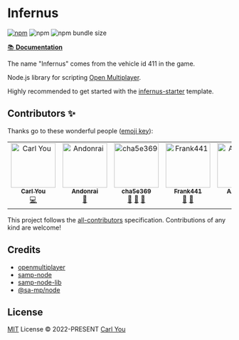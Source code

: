 # Infernus

[![npm](https://img.shields.io/npm/v/@infernus/core)](https://www.npmjs.com/package/@infernus/core) ![npm](https://img.shields.io/npm/dy/@infernus/core) ![npm bundle size](https://img.shields.io/bundlephobia/minzip/@infernus/core)

[📚 **Documentation**](https://dockfries.github.io/infernus/)

The name "Infernus" comes from the vehicle id 411 in the game.

Node.js library for scripting [Open Multiplayer](https://open.mp).

Highly recommended to get started with the [infernus-starter](https://github.com/dockfries/infernus-starter) template.

## Contributors ✨

Thanks go to these wonderful people ([emoji key](https://allcontributors.org/docs/en/emoji-key)):

<!-- ALL-CONTRIBUTORS-LIST:START - Do not remove or modify this section -->
<!-- prettier-ignore-start -->
<!-- markdownlint-disable -->
<table>
  <tbody>
    <tr>
      <td align="center" valign="top" width="14.28%"><a href="https://github.com/dockfries"><img src="https://avatars.githubusercontent.com/u/34953768?v=4?s=100" width="100px;" alt="Carl You"/><br /><sub><b>Carl You</b></sub></a><br /><a href="https://github.com/dockfries/infernus/commits?author=dockfries" title="Code">💻</a></td>
      <td align="center" valign="top" width="14.28%"><a href="https://github.com/Andonrai"><img src="https://avatars.githubusercontent.com/u/45472916?v=4?s=100" width="100px;" alt="Andonrai"/><br /><sub><b>Andonrai</b></sub></a><br /><a href="https://github.com/dockfries/infernus/issues?q=author%3AAndonrai" title="Bug reports">🐛</a></td>
      <td align="center" valign="top" width="14.28%"><a href="https://github.com/cha5e369"><img src="https://avatars.githubusercontent.com/u/77559597?v=4?s=100" width="100px;" alt="cha5e369"/><br /><sub><b>cha5e369</b></sub></a><br /><a href="https://github.com/dockfries/infernus/issues?q=author%3Acha5e369" title="Bug reports">🐛</a> <a href="#ideas-cha5e369" title="Ideas, Planning, & Feedback">🤔</a> <a href="https://github.com/dockfries/infernus/commits?author=cha5e369" title="Documentation">📖</a></td>
      <td align="center" valign="top" width="14.28%"><a href="https://github.com/Frank441"><img src="https://avatars.githubusercontent.com/u/79960940?v=4?s=100" width="100px;" alt="Frank441"/><br /><sub><b>Frank441</b></sub></a><br /><a href="https://github.com/dockfries/infernus/issues?q=author%3AFrank441" title="Bug reports">🐛</a> <a href="https://github.com/dockfries/infernus/commits?author=Frank441" title="Documentation">📖</a></td>
      <td align="center" valign="top" width="14.28%"><a href="https://github.com/lyricsdev"><img src="https://avatars.githubusercontent.com/u/77627599?v=4?s=100" width="100px;" alt="Алексей"/><br /><sub><b>Алексей</b></sub></a><br /><a href="https://github.com/dockfries/infernus/issues?q=author%3Alyricsdev" title="Bug reports">🐛</a></td>
      <td align="center" valign="top" width="14.28%"><a href="https://github.com/Vladik01-11"><img src="https://avatars.githubusercontent.com/u/70571714?v=4?s=100" width="100px;" alt="Vladik01-11"/><br /><sub><b>Vladik01-11</b></sub></a><br /><a href="https://github.com/dockfries/infernus/issues?q=author%3AVladik01-11" title="Bug reports">🐛</a></td>
      <td align="center" valign="top" width="14.28%"><a href="https://github.com/goottime"><img src="https://avatars.githubusercontent.com/u/96193346?v=4?s=100" width="100px;" alt="goottime"/><br /><sub><b>goottime</b></sub></a><br /><a href="https://github.com/dockfries/infernus/issues?q=author%3Agoottime" title="Bug reports">🐛</a></td>
    </tr>
  </tbody>
</table>

<!-- markdownlint-restore -->
<!-- prettier-ignore-end -->

<!-- ALL-CONTRIBUTORS-LIST:END -->

This project follows the [all-contributors](https://allcontributors.org) specification.
Contributions of any kind are welcome!

## Credits

- [openmultiplayer](https://github.com/openmultiplayer/open.mp)
- [samp-node](https://github.com/AmyrAhmady/samp-node)
- [samp-node-lib](https://github.com/peterszombati/samp-node-lib)
- [@sa-mp/node](https://github.com/samp-dev/node)

## License

[MIT](./LICENSE) License © 2022-PRESENT [Carl You](https://github.com/dockfries)
